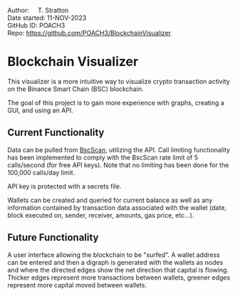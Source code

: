 Author:        &nbsp;&nbsp;&nbsp;&nbsp;T. Stratton <br />
Date started:  11-NOV-2023  
GitHub ID:     POACH3  
Repo:          https://github.com/POACH3/BlockchainVisualizer


# Blockchain Visualizer
This visualizer is a more intuitive way to visualize crypto transaction activity on the Binance Smart Chain (BSC) blockchain.

The goal of this project is to gain more experience with graphs, creating a GUI, and using an API.

## Current Functionality
Data can be pulled from [BscScan](https://bscscan.com), utilizing the API. Call limiting functionality has been implemented to comply with the BscScan rate limit of 5 calls/second (for free API keys). Note that no limiting has been done for the 100,000 calls/day limit.

API key is protected with a secrets file.

Wallets can be created and queried for current balance as well as any information contained by transaction data associated with the wallet (date, block executed on, sender, receiver, amounts, gas price, etc...).

## Future Functionality
A user interface allowing the blockchain to be "surfed". A wallet address can be entered and then a digraph is generated with the wallets as nodes and where the directed edges show the net direction that capital is flowing. Thicker edges represent more transactions between wallets, greener edges represent more capital moved between wallets.
